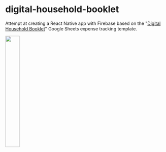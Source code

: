 # digital-household-booklet

Attempt at creating a React Native app with Firebase based on the "[Digital Household Booklet](url)" Google Sheets expense tracking template.


<img src="https://github.com/user-attachments/assets/5c09d371-36d1-40bf-9fca-201d992c59d3" width=30% height=30%>


